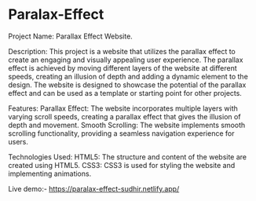 # Paralax-Effect
Project Name: Parallax Effect Website.

Description:
This project is a website that utilizes the parallax effect to create an engaging and visually appealing user experience. The parallax effect is achieved by moving different layers of the website at different speeds, creating an illusion of depth and adding a dynamic element to the design. The website is designed to showcase the potential of the parallax effect and can be used as a template or starting point for other projects.

Features:
Parallax Effect: The website incorporates multiple layers with varying scroll speeds, creating a parallax effect that gives the illusion of depth and movement.
Smooth Scrolling: The website implements smooth scrolling functionality, providing a seamless navigation experience for users.

Technologies Used:
HTML5: The structure and content of the website are created using HTML5.
CSS3: CSS3 is used for styling the website and implementing animations.

Live demo:-  https://paralax-effect-sudhir.netlify.app/
